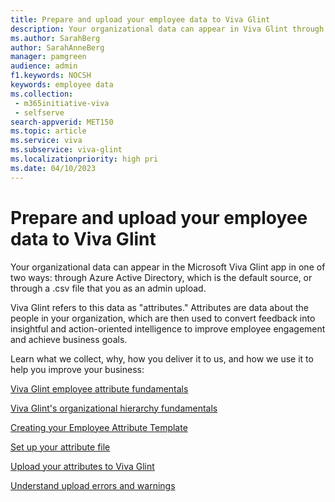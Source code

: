 ```yaml
---
title: Prepare and upload your employee data to Viva Glint
description: Your organizational data can appear in Viva Glint through Azure Active Directory or by uploading a .csv file.
ms.author: SarahBerg
author: SarahAnneBerg
manager: pamgreen
audience: admin
f1.keywords: NOCSH
keywords: employee data
ms.collection: 
 - m365initiative-viva
 - selfserve
search-appverid: MET150
ms.topic: article
ms.service: viva
ms.subservice: viva-glint
ms.localizationpriority: high pri
ms.date: 04/10/2023
---
```


# Prepare and upload your employee data to Viva Glint

Your organizational data can appear in the Microsoft Viva Glint app in one of two ways: through Azure Active Directory, which is the default source, or through a .csv file that you as an admin upload.

Viva Glint refers to this data as "attributes." Attributes are data about the people in your organization, which are then used to convert feedback into insightful and action-oriented intelligence to improve employee engagement and achieve business goals.

Learn what we collect, why, how you deliver it to us, and how we use it to help you improve your business:

[Viva Glint employee attribute fundamentals](https://go.microsoft.com/fwlink/?linkid=2230738)

[Viva Glint's organizational hierarchy fundamentals](https://go.microsoft.com/fwlink/?linkid=2230861)

[Creating your Employee Attribute Template](https://go.microsoft.com/fwlink/?linkid=2230742)

[Set up your attribute file](https://go.microsoft.com/fwlink/?linkid=2230742)

[Upload your attributes to Viva Glint](https://go.microsoft.com/fwlink/?linkid=2230742)

[Understand upload errors and warnings](https://go.microsoft.com/fwlink/?linkid=2230863)